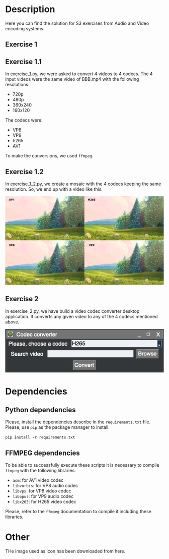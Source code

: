 # Description
Here you can find the solution for S3 exercises from Audio and Video 
encoding systems.

## Exercise 1
## Exercise 1.1
In exercise_1.py, we were asked to convert 4 videos to 4 
codecs. The 4 input videos were the same video of BBB.mp4
with the following resolutions:
* 720p
* 480p
* 360x240
* 160x120

The codecs were:
* VP8
* VP9
* h265
* AV1

To make the conversions, we used `ffmpeg`.

## Exercise 1.2
In exercise_1_2.py, we create a mosaic with the 4 codecs keeping the 
same resolution. So, we end up with a video like this.
<div align="center">
    <img src="readme_images/mosaic_720p_demo.png" title="App">
</div>

## Exercise 2
In exercise_2.py, we have build a video codec converter
desktop application. It converts any given video to any
of the 4 codecs mentioned above.

<div align="center">
    <img src="readme_images/app.png" title="App">
</div>

# Dependencies
## Python dependencies
Please, install the dependencies describe in the `requirements.txt` file.
Please, use `pip` as the package manager to install.

``pip install -r requirements.txt``

## FFMPEG dependencies
To be able to successfully execute these scripts it is necessary
to compile `ffmpeg` with the following libraries:
* `aom`: for AV1 video codec
* `libvorbis`: for VP8 audio codec
* `libvpx`: for VP8 video codec
* `libopus`: for VP9 audio codec
* `libx265`: for H265 video codec

Please, refer to the `ffmpeg` documentation to compile it including these 
libraries.

# Other
THe image used as icon has been downloaded from <a src="https://you.com/proxy?url=https%3A%2F%2Ftse4.mm.bing.net%2Fth%3Fid%3DOIP.fX6G3g6AHCuKeT5SoRfhlgHaHF%26w%3D690%26c%3D7%26pid%3DApi%26p%3D0">here</a>.
